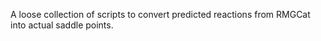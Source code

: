 A loose collection of scripts to convert predicted reactions from RMGCat into actual saddle points.
